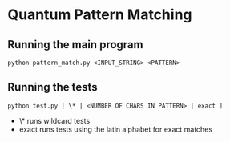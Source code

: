 # Quantum Pattern Matching

## Running the main program
```
python pattern_match.py <INPUT_STRING> <PATTERN>
```


## Running the tests
```
python test.py [ \* | <NUMBER OF CHARS IN PATTERN> | exact ]
```
* \\* runs wildcard tests
* exact runs tests using the latin alphabet for exact matches
